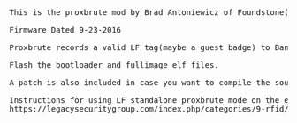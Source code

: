 <pre>
This is the proxbrute mod by Brad Antoniewicz of Foundstone(https://github.com/brad-anton/proxbrute) ported to the latest Firmware with the CDC bootloader(port by www.legacysecuritygroup.com)

Firmware Dated 9-23-2016

Proxbrute records a valid LF tag(maybe a guest badge) to Bank1(what I used to call Bank2) and then decrements the hex until you find another valid card(maybe with higher privileges for a different door).

Flash the bootloader and fullimage elf files.

A patch is also included in case you want to compile the source yourself.

Instructions for using LF standalone proxbrute mode on the elechouse RDV2 and standard version of the proxmark3 can be found at:
https://legacysecuritygroup.com/index.php/categories/9-rfid/7-proxmark-3-emulating-hid-tags-in-standalone-mode
</pre>
